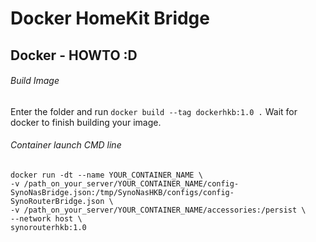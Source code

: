 # Docker  HomeKit Bridge


##  Docker - HOWTO :D

###### Build Image 


Enter the folder and run ```docker build --tag dockerhkb:1.0 .```
Wait for docker to finish building your image.

###### Container launch CMD line

```
docker run -dt --name YOUR_CONTAINER_NAME \
-v /path_on_your_server/YOUR_CONTAINER_NAME/config-SynoNasBridge.json:/tmp/SynoNasHKB/configs/config-SynoRouterBridge.json \
-v /path_on_your_server/YOUR_CONTAINER_NAME/accessories:/persist \
--network host \
synorouterhkb:1.0
```







